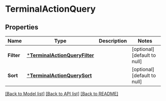 # TerminalActionQuery

## Properties

 Name       | Type                                                           | Description | Notes                        
------------|----------------------------------------------------------------|-------------|------------------------------
 **Filter** | [***TerminalActionQueryFilter**](TerminalActionQueryFilter.md) |             | [optional] [default to null] 
 **Sort**   | [***TerminalActionQuerySort**](TerminalActionQuerySort.md)     |             | [optional] [default to null] 

[[Back to Model list]](../README.md#documentation-for-models) [[Back to API list]](../README.md#documentation-for-api-endpoints) [[Back to README]](../README.md)


